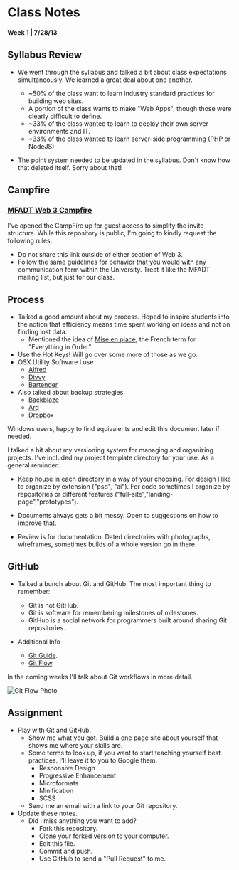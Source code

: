 Class Notes
=============

#### Week 1 | 7/28/13

Syllabus Review
--------------
- We went through the syllabus and talked a bit about class expectations simultaneously. We learned a great deal about one another.
	- ~50% of the class want to learn industry standard practices for building web sites.
	- A portion of the class wants to make "Web Apps", though those were clearly difficult to define.
	- ~33% of the class wanted to learn to deploy their own server environments and IT.
	- ~33% of the class wanted to learn server-side programming (PHP or NodeJS)

- The point system needed to be updated in the syllabus. Don't know how that deleted itself. Sorry about that!

Campfire
--------------
### [MFADT Web 3 Campfire](https://arbitrary.campfirenow.com/a3959)

I've opened the CampFire up for guest access to simplify the invite structure. While this repository is public, I'm going to kindly request the following rules:

- Do not share this link outside of either section of Web 3.
- Follow the same guidelines for behavior that you would with any communication form within the University. Treat it like the MFADT mailing list, but just for our class. 


Process
--------------
- Talked a good amount about my process. Hoped to inspire students into the notion that efficiency means time spent working on ideas and not on finding lost data.
	- Mentioned the idea of [Mise en place](http://en.wikipedia.org/wiki/Mise_en_place), the French term for "Everything in Order".
- Use the Hot Keys! Will go over some more of those as we go.
- OSX Utility Software I use
	- [Alfred](http://www.alfredapp.com/)
	- [Divvy](http://mizage.com/divvy/)
	- [Bartender](http://www.macbartender.com/)
- Also talked about backup strategies.
	- [Backblaze](http://www.backblaze.com/)
	- [Arq](http://www.haystacksoftware.com/arq/)
	- [Dropbox](http://dropbox.com)

Windows users, happy to find equivalents and edit this document later if needed.

I talked a bit about my versioning system for managing and organizing projects. I've included my project template directory for your use. As a general reminder:

- Keep house in each directory in a way of your choosing. For design I like to organize by extension ("psd", "ai"). For code sometimes I organize by repositories or different features ("full-site","landing-page","prototypes").

- Documents always gets a bit messy. Open to suggestions on how to improve that.

- Review is for documentation. Dated directories with photographs, wireframes, sometimes builds of a whole version go in there.


GitHub
--------------
- Talked a bunch about Git and GitHub. The most important thing to remember:
	- Git is not GitHub.
	- Git is software for remembering milestones of milestones.
	- GitHub is a social network for programmers built around sharing Git repositories.

- Additional Info
	- [Git Guide](http://rogerdudler.github.io/git-guide/).
	- [Git Flow](https://gist.github.com/jkosoy/5903617).

In the coming weeks I'll talk about Git workflows in more detail.

![Git Flow Photo](http://f.cl.ly/items/3t3q3h0L0k26020z343u/ClouDrop%20Aug%2030,%202013,%2012%3A51%3A30%20PM.png)

Assignment
--------------
- Play with Git and GitHub. 
	- Show me what you got. Build a one page site about yourself that shows me where your skills are.
	- Some terms to look up, if you want to start teaching yourself best practices. I'll leave it to you to Google them.
		- Responsive Design
		- Progressive Enhancement
		- Microformats
		- Minification
		- SCSS
	- Send me an email with a link to your Git repository.
- Update these notes.
	- Did I miss anything you want to add?
		- Fork this repository.
		- Clone your forked version to your computer.
		- Edit this file.
		- Commit and push.
		- Use GitHub to send a "Pull Request" to me.